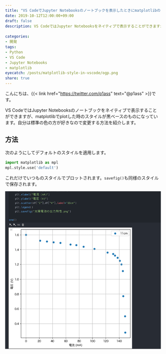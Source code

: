 ```yaml
---
title: "VS CodeでJupyter Notebooksのノートブックを表示したときにmatplotlibのスタイルをデフォルトにする"
date: 2019-10-12T12:00:00+09:00
draft: false
description: VS CodeではJupyter Notebooksをネイティブで表示することができますが、matplotlibでplotした時のスタイルが黒ベースのものになっています。自分は標準の色の方が好きなので変更する方法を紹介します。

categories:
- 開発
tags:
- Python
- VS Code
- Jupyter Notebooks
- matplotlib
eyecatch: /posts/matplotlib-style-in-vscode/ogp.png
share: true
---
```


こんにちは、{{< link href="https://twitter.com/p1ass" text="@p1ass" >}}です。  

VS CodeではJupyter Notebooksのノートブックをネイティブで表示することができますが、matplotlibでplotした時のスタイルが黒ベースのものになっています。自分は標準の色の方が好きなので変更する方法を紹介します。

<!--more-->

## 方法

次のようにしてデフォルトのスタイルを適用します。

```python
import matplotlib as mpl
mpl.style.use('default')
```

これだけでいつものスタイルでプロットされます。`savefig()`も同様のスタイルで保存されます。

![VSCode内のキャプチャ](screenshot.png)
